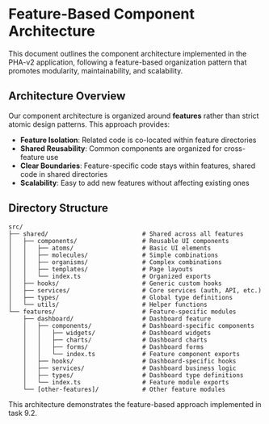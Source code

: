 # Feature-Based Component Architecture

This document outlines the component architecture implemented in the PHA-v2 application, following a feature-based organization pattern that promotes modularity, maintainability, and scalability.

## Architecture Overview

Our component architecture is organized around **features** rather than strict atomic design patterns. This approach provides:

- **Feature Isolation**: Related code is co-located within feature directories
- **Shared Reusability**: Common components are organized for cross-feature use
- **Clear Boundaries**: Feature-specific code stays within features, shared code in shared directories
- **Scalability**: Easy to add new features without affecting existing ones

## Directory Structure

```
src/
├── shared/                          # Shared across all features
│   ├── components/                  # Reusable UI components
│   │   ├── atoms/                   # Basic UI elements
│   │   ├── molecules/               # Simple combinations
│   │   ├── organisms/               # Complex combinations
│   │   ├── templates/               # Page layouts
│   │   └── index.ts                 # Organized exports
│   ├── hooks/                       # Generic custom hooks
│   ├── services/                    # Core services (auth, API, etc.)
│   ├── types/                       # Global type definitions
│   └── utils/                       # Helper functions
└── features/                        # Feature-specific modules
    ├── dashboard/                   # Dashboard feature
    │   ├── components/              # Dashboard-specific components
    │   │   ├── widgets/             # Dashboard widgets
    │   │   ├── charts/              # Dashboard charts
    │   │   ├── forms/               # Dashboard forms
    │   │   └── index.ts             # Feature component exports
    │   ├── hooks/                   # Dashboard-specific hooks
    │   ├── services/                # Dashboard business logic
    │   ├── types/                   # Dashboard type definitions
    │   └── index.ts                 # Feature module exports
    └── [other-features]/            # Other feature modules
```

This architecture demonstrates the feature-based approach implemented in task 9.2.
